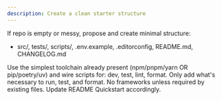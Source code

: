 ```yaml
---
description: Create a clean starter structure
---
```

If repo is empty or messy, propose and create minimal structure:

- src/, tests/, scripts/, .env.example, .editorconfig, README.md, CHANGELOG.md

Use the simplest toolchain already present (npm/pnpm/yarn OR pip/poetry/uv) and wire scripts for: dev, test, lint, format.
Only add what's necessary to run, test, and format. No frameworks unless required by existing files. Update README Quickstart accordingly.
